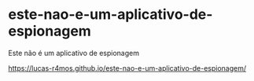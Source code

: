 # este-nao-e-um-aplicativo-de-espionagem
Este não é um aplicativo de espionagem

https://lucas-r4mos.github.io/este-nao-e-um-aplicativo-de-espionagem/

